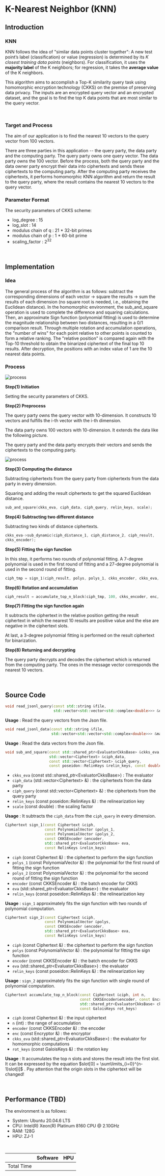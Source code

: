 # K-Nearest Neighbor (KNN)



## Introduction

### KNN

KNN follows the idea of "similar data points cluster together": A new test point’s label (classification) or value (regression) is determined by its *K closest training data points* (neighbors). For classification, it uses the **majority label** of the K neighbors; for regression, it takes the **average value** of the K neighbors.



This algorithm aims to accomplish a Top-K similarity query task using homomorphic encryption technology (CKKS) on the premise of preserving data privacy. The inputs are an encrypted query vector and an encrypted dataset, and the goal is to find the top K data points that are most similar to the query vector.

<br>



### Target and Process

The aim of our application is to find the nearest 10 vectors to the query vector from 100 vectors.



There are three parties in this application -- the query party, the data party and the computing party. The query party owns one query vector. The data party owns the 100 vector. Before the process, both the query party and the data owner party encrypt their data into ciphertexts and sends these ciphertexts to the computing party. After the computing party receives the ciphertexts, it performs homomorphic KNN algorithm and return the result to the query party, where the result contains the nearest 10 vectors to the query vector.



### Parameter Format

The security parameters of CKKS scheme:

* log_degree : 15
* log_slot : 14
* modulus chain of q : 21 * 32-bit primes
* modulus chain of p : 1 * 60-bit prime
* scaling_factor : $2^{32}$

<br>



## Implementation

### Idea
The general process of the algorithm is as follows: subtract the corresponding dimensions of each vector → square the results → sum the results of each dimension (no square root is needed, i.e., obtaining the Euclidean distance). In the homomorphic environment, the sub_and_square operation is used to complete the difference and squaring calculations. Then, an approximate Sign function (polynomial fitting) is used to determine the magnitude relationship between two distances, resulting in a 0/1 comparison result. Through multiple rotation and accumulation operations, the "number of wins" for each point relative to other points is counted to form a relative ranking. The "relative position" is compared again with the Top-10 threshold to obtain the binarized ciphertext of the final top 10 results. After decryption, the positions with an index value of 1 are the 10 nearest data points.



### Process

![process](../../Image/Benchmark/KNN/process.png)


**Step(1) Initiation** 

Setting the security parameters of CKKS.


**Step(2) Preprocess**

The query party owns the query vector with 10-dimension. It constructs 10 vectors and fulfills the i-th vector with the i-th dimension.

The data party owns 100 vectors with 10-dimension. It extends the data like the following picture.

The query party and the data party encrypts their vectors and sends the ciphertexts to the computing party.



![process](../../Image/Benchmark/KNN/preprocess.png)



**Step(3) Computing the distance**

Subtracting ciphertexts from the query party from ciphertexts from the data party in every dimension.

Squaring and adding the result ciphertexts to get the squared Euclidean distance.

```c++
sub_and_square(ckks_eva, ciph_data, ciph_query, relin_keys, scale);
```



**Step(4) Subtracting two different distance**

Subtracting two kinds of distance ciphertexts.

```c++
ckks_eva->sub_dynamic(ciph_distance_1, ciph_distance_2, ciph_result,
ckks_encoder);
```



**Step(5) Fitting the sign function**

In this step, it performs two rounds of polynomial fitting. A 7-degree polynomial is used in the first round of fitting and a 27-degree polynomial is used in the second round of fitting.

```c++
ciph_tmp = sign_1(ciph_result, polys, polys_1, ckks_encoder, ckks_eva, relin_keys, dec, enc, scale, rot_keys);
```



**Step(6) Rotation and accumulation**

```c++
ciph_result = accumulate_top_n_block(ciph_tmp, 100, ckks_encoder, enc, ckks_eva, rot_keys);
```



**Step(7) Fitting the sign function again**

It subtracts the ciphertext in the relative position getting the result ciphertext in which the nearest 10 results are positive value and the else are negative in the ciphertext slots.

At last, a 3-degree polynomial fitting is performed on the result ciphertext for binarization.



**Step(8) Returning and decrypting**

The query party decrypts and decodes the ciphertext which is returned from the computing party. The ones in the message vector corresponds the nearest 10 vectors.

<br>



## Source Code

```c++
void read_jsonl_query(const std::string &file,
                      std::vector<std::vector<std::complex<double>>> &query)
```

**Usage** : Read the query vectors from the Json file.



```c++
void read_jsonl_data(const std::string &file,
                     std::vector<std::vector<std::complex<double>>> &matrix_data)
```

**Usage** : Read the data vectors from the Json file.



```c++
void sub_and_square(const std::shared_ptr<EvaluatorCkksBase> &ckks_eva,
                    std::vector<Ciphertext> &ciph_data, 
                    const std::vector<Ciphertext> &ciph_query, 
                    const poseidon::RelinKeys &relin_keys, const double scale)
```

* `ckks_eva` (const std::shared_ptr<EvaluatorCkksBase\>) : The evaluator
* `ciph_data` (std::vector<Ciphertext\> &) : the ciphertexts from the data party
* `ciph_query` (const std::vector<Ciphertext\> &) : the ciphertexts from the query party
* `relin_keys` (const poseidon::RelinKeys &) : the relinearization key
* `scale` (const double) : the scaling factor

**Usage** : It subtracts the `ciph_data` from the `ciph_query` in every dimension.



```c++
Ciphertext sign_1(const Ciphertext &ciph,
                  const PolynomialVector &polys_1,
                  const PolynomialVector &polys_2,
                  const CKKSEncoder &encoder,
                  std::shared_ptr<EvaluatorCkksBase> eva,
                  const RelinKeys &relin_keys)
```

* `ciph` (const Ciphertext &) : the ciphertext to perform the sign function
* `polys_1` (const PolynomialVector &) : the polynomial for the first round of fitting the sign function
* `polys_2` (const PolynomialVector &) : the polynomial for the second round of fitting the sign function
* `encoder` (const CKKSEncoder &) : the batch encoder for CKKS
* `eva` (std::shared_ptr<EvaluatorCkksBase\>) : the evaluator
* `relin_keys` (const poseidon::RelinKeys &) : the relinearization key

**Usage** : `sign_1` approximately fits the sign function with two rounds of polynomial computation.



```c++
Ciphertext sign_2(const Ciphertext &ciph,
                  const PolynomialVector &polys,
                  const CKKSEncoder &encoder,
                  std::shared_ptr<EvaluatorCkksBase> eva,
                  const RelinKeys &relin_keys)
```

* `ciph` (const Ciphertext &) : the ciphertext to perform the sign function
* `polys` (const PolynomialVector &) : the polynomial for fitting the sign function
* `encoder` (const CKKSEncoder &) : the batch encoder for CKKS
* `eva` (std::shared_ptr<EvaluatorCkksBase\>) : the evaluator
* `relin_keys` (const poseidon::RelinKeys &) : the relinearization key

**Usage** : `sign_2` approximately fits the sign function with single round of polynomial computation.



```c++
Ciphertext accumulate_top_n_block(const Ciphertext &ciph, int n, 
                                  const CKKSEncoder&encoder, const Encryptor &enc, 
                                  std::shared_ptr<EvaluatorCkksBase> ckks_eva, 
                                  const GaloisKeys rot_keys)
```

* `ciph` (const Ciphertext &) : the input ciphertext
* `n` (int) : the range of accumulation
* `encoder` (const CKKSEncoder &) : the encoder
* `enc` (const Encryptor &) : the encryptor
* `ckks_eva` (std::shared_ptr<EvaluatorCkksBase\>) : the evaluator for homomorphic computations
* `rot_keys` (const GaloisKeys &) : the rotation key

**Usage** : It accumulates the top n slots and stores the result into the first slot. It can be expressed by the equation $slot[0] = \sum\limits_{i=0}^{n-1}slot[i]$ . Pay attention that the origin slots in the ciphertext will be changed!

<br>



## Performance (TBD)

The environment is as follows:

* System: Ubuntu 20.04.6 LTS
* CPU: Intel(R) Xeon(R) Platinum 8160 CPU @ 2.10GHz
* RAM: 128G
* HPU: ZJ-1

<br>

|            | Software | HPU  |
| ---------- | -------- | ---- |
| Total Time |          |      |


